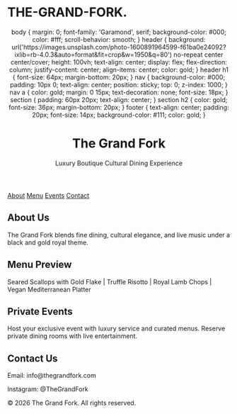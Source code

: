 # THE-GRAND-FORK.
<!DOCTYPE html>
<html lang="en">
<head>
  <meta charset="UTF-8" />
  <meta name="viewport" content="width=device-width, initial-scale=1.0"/>
  <title>The Grand Fork</title>
  <link rel="stylesheet" href="style.css">
</head>
<body>

<header>
  body {
  margin: 0;
  font-family: 'Garamond', serif;
  background-color: #000;
  color: #fff;
  scroll-behavior: smooth;
}
header {
  background: url('https://images.unsplash.com/photo-1600891964599-f61ba0e24092?ixlib=rb-4.0.3&auto=format&fit=crop&w=1950&q=80') no-repeat center center/cover;
  height: 100vh;
  text-align: center;
  display: flex;
  flex-direction: column;
  justify-content: center;
  align-items: center;
  color: gold;
}
header h1 {
  font-size: 64px;
  margin-bottom: 20px;
}
nav {
  background-color: #000;
  padding: 10px 0;
  text-align: center;
  position: sticky;
  top: 0;
  z-index: 1000;
}
nav a {
  color: gold;
  margin: 0 15px;
  text-decoration: none;
  font-size: 18px;
}
section {
  padding: 60px 20px;
  text-align: center;
}
section h2 {
  color: gold;
  font-size: 36px;
  margin-bottom: 20px;
}
footer {
  text-align: center;
  padding: 20px;
  font-size: 14px;
  background-color: #111;
  color: gold;
}

  <h1>The Grand Fork</h1>
  <p>Luxury Boutique Cultural Dining Experience</p>
</header>

<nav>
  <a href="#about">About</a>
  <a href="#menu">Menu</a>
  <a href="#events">Events</a>
  <a href="#contact">Contact</a>
</nav>

<section id="about">
  <h2>About Us</h2>
  <p>The Grand Fork blends fine dining, cultural elegance, and live music under a black and gold royal theme.</p>
</section>

<section id="menu">
  <h2>Menu Preview</h2>
  <p>Seared Scallops with Gold Flake | Truffle Risotto | Royal Lamb Chops | Vegan Mediterranean Platter</p>
</section>

<section id="events">
  <h2>Private Events</h2>
  <p>Host your exclusive event with luxury service and curated menus. Reserve private dining rooms with live entertainment.</p>
</section>

<section id="contact">
  <h2>Contact Us</h2>
  <p>Email: info@thegrandfork.com</p>
  <p>Instagram: @TheGrandFork</p>
</section>

<footer>
  <p>&copy; 2026 The Grand Fork. All rights reserved.</p>
</footer>

</body>
</html>
